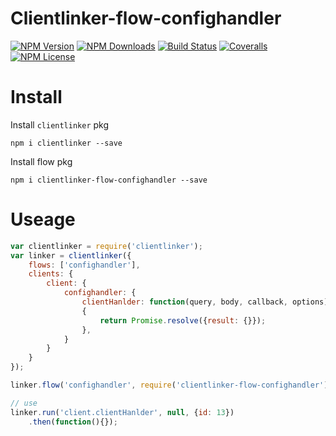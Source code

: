 Clientlinker-flow-confighandler
==============================

[![NPM Version][npm-image]][npm-url]
[![NPM Downloads][downloads-image]][npm-url]
[![Build Status][travis-image]][travis-url]
[![Coveralls][coveralls-image]][coveralls-url]
[![NPM License][license-image]][npm-url]


# Install

Install `clientlinker` pkg

```shell
npm i clientlinker --save
```

Install flow pkg

```shell
npm i clientlinker-flow-confighandler --save
```


# Useage

```javascript
var clientlinker = require('clientlinker');
var linker = clientlinker({
	flows: ['confighandler'],
	clients: {
		client: {
			confighandler: {
				clientHanlder: function(query, body, callback, options)
				{
					return Promise.resolve({result: {}});
				},
			}
		}
	}
});

linker.flow('confighandler', require('clientlinker-flow-confighandler'));

// use
linker.run('client.clientHanlder', null, {id: 13})
	.then(function(){});
```


[npm-image]: http://img.shields.io/npm/v/clientlinker-flow-confighandler.svg
[downloads-image]: http://img.shields.io/npm/dm/clientlinker-flow-confighandler.svg
[npm-url]: https://www.npmjs.org/package/clientlinker-flow-confighandler
[travis-image]: http://img.shields.io/travis/Bacra/node-clientlinker-flow-confighandler/master.svg?label=linux
[travis-url]: https://travis-ci.org/Bacra/node-clientlinker-flow-confighandler
[coveralls-image]: https://img.shields.io/coveralls/Bacra/node-clientlinker-flow-confighandler.svg
[coveralls-url]: https://coveralls.io/github/Bacra/node-clientlinker-flow-confighandler
[license-image]: http://img.shields.io/npm/l/clientlinker-flow-confighandler.svg
